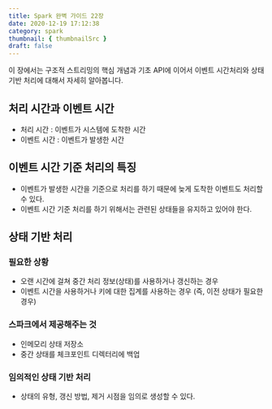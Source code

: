 ```yaml
---
title: Spark 완벽 가이드 22장
date: 2020-12-19 17:12:38
category: spark
thumbnail: { thumbnailSrc }
draft: false
---
```


이 장에서는 구조적 스트리밍의 핵심 개념과 기초 API에 이어서
이벤트 시간처리와 상태 기반 처리에 대해서 자세히 알아봅니다.

## 처리 시간과 이벤트 시간

- 처리 시간 : 이벤트가 시스템에 도착한 시간
- 이벤트 시간 : 이벤트가 발생한 시간

## 이벤트 시간 기준 처리의 특징

- 이벤트가 발생한 시간을 기준으로 처리를 하기 때문에 늦게 도착한 이벤트도 처리할 수 있다.
- 이벤트 시간 기준 처리를 하기 위해서는 관련된 상태들을 유지하고 있어야 한다.

## 상태 기반 처리

### 필요한 상황

- 오랜 시간에 걸쳐 중간 처리 정보(상태)를 사용하거나 갱신하는 경우
- 이벤트 시간을 사용하거나 키에 대한 집계를 사용하는 경우 (즉, 이전 상태가 필요한 경우)

### 스파크에서 제공해주는 것

- 인메모리 상태 저장소
- 중간 상태를 체크포인트 디렉터리에 백업

### 임의적인 상태 기반 처리

- 상태의 유형, 갱신 방법, 제거 시점을 임의로 생성할 수 있다.
